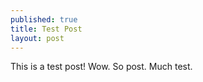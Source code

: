 ```yaml
---
published: true
title: Test Post
layout: post
---
```

This is a test post! Wow. So post. Much test.